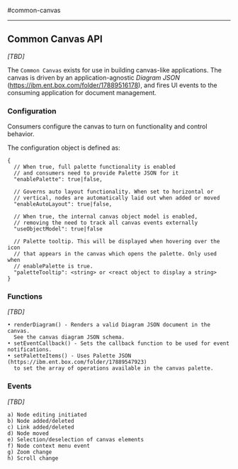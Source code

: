 #common-canvas
- - -

## Common Canvas API
_[TBD]_

The `Common Canvas` exists for use in building canvas-like applications. The canvas is driven by an application-agnostic _Diagram JSON_ (https://ibm.ent.box.com/folder/17889516178), and fires UI events to the consuming application for document management.

### Configuration
Consumers configure the canvas to turn on functionality and control behavior.

The configuration object is defined as:
```
{
  // When true, full palette functionality is enabled
  // and consumers need to provide Palette JSON for it
  "enablePalette": true|false,

  // Governs auto layout functionality. When set to horizontal or
  // vertical, nodes are automatically laid out when added or moved
  "enableAutoLayout": true|false,

  // When true, the internal canvas object model is enabled,
  // removing the need to track all canvas events externally
  "useObjectModel": true|false

  // Palette tooltip. This will be displayed when hovering over the icon
  // that appears in the canvas which opens the palette. Only used when
  // enablePalette is true.
  "paletteTooltip": <string> or <react object to display a string>
}
```

### Functions
_[TBD]_
```
• renderDiagram() - Renders a valid Diagram JSON document in the canvas.
  See the canvas diagram JSON schema.
• setEventCallback() - Sets the callback function to be used for event notifications.
• setPaletteItems() - Uses Palette JSON (https://ibm.ent.box.com/folder/17889547923)
  to set the array of operations available in the canvas palette.
```

### Events
_[TBD]_
```
a) Node editing initiated
b) Node added/deleted
c) Link added/deleted
d) Node moved
e) Selection/deselection of canvas elements
f) Node context menu event
g) Zoom change
h) Scroll change
```
